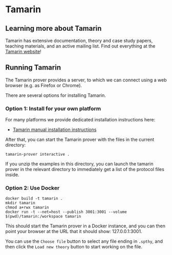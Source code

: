 # Tamarin

## Learning more about Tamarin

Tamarin has extensive documentation, theory and case study papers, teaching materials, and an active mailing list. Find out everything at the [Tamarin website](https://tamarin-prover.github.io/)!

## Running Tamarin

The Tamarin prover provides a server, to which we can connect using a web browser (e.g. as Firefox or Chrome).

There are several options for installing Tamarin.

### Option 1: Install for your own platform

For many platforms we provide dedicated installation instructions here:

  * [Tamarin manual installation instructions](https://tamarin-prover.github.io/manual/book/002_installation.html)

After that, you can start the Tamarin prover with the files in the current directory:

  `tamarin-prover interactive .`

If you unzip the examples in this directory, you can launch the tamarin prover in the relevant directory to immediately get a list of the protocol files inside.

### Option 2: Use Docker

```
docker build -t tamarin .
mkdir tamarin
chmod a+rwx tamarin
docker run -t --net=host --publish 3001:3001 --volume $(pwd)/tamarin:/workspace tamarin
```

This should start the Tamarin prover in a Docker instance, and you can then point your browser at the URL that it should show: 127.0.0.1:3001.

You can use the `Choose file` button to select any file ending in `.spthy`, and then click the `Load new theory` button to start working on the file.


